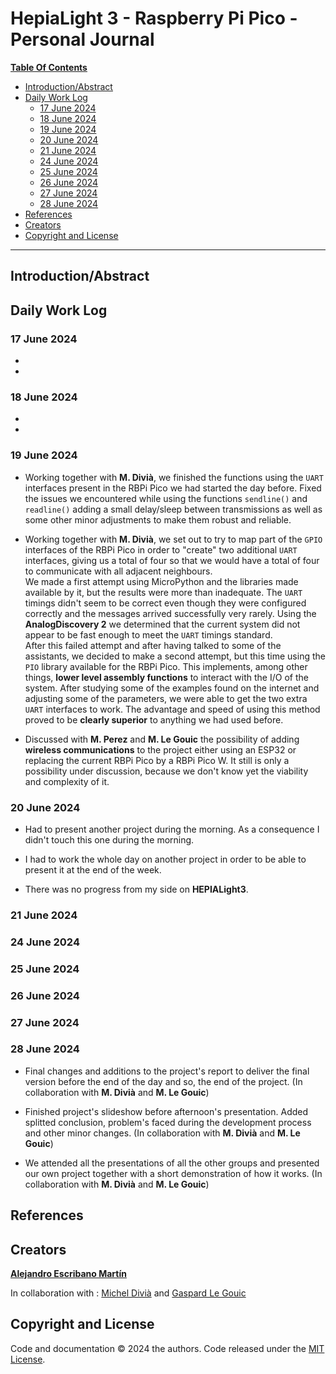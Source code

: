 # HepiaLight 3 - Raspberry Pi Pico - Personal Journal #

<u>**Table Of Contents**</u>
- [Introduction/Abstract](#introductionabstract)
- [Daily Work Log](#daily-work-log)
    - [17 June 2024](#17-june-2024)
    - [18 June 2024](#18-june-2024)
    - [19 June 2024](#19-june-2024)
    - [20 June 2024](#20-june-2024)
    - [21 June 2024](#21-june-2024)
    - [24 June 2024](#24-june-2024)
    - [25 June 2024](#25-june-2024)
    - [26 June 2024](#26-june-2024)
    - [27 June 2024](#27-june-2024)
    - [28 June 2024](#28-june-2024)
- [References](#references)
- [Creators](#creators)
- [Copyright and License](#copyright-and-license)

--------------------------------------------------------------------------------

## Introduction/Abstract ##



## Daily Work Log ##

### 17 June 2024 ###

- 

- 

### 18 June 2024 ###

- 

- 

### 19 June 2024 ###

- Working together with **M. Divià**, we finished the functions using the ``UART`` interfaces present in the RBPi Pico we had started the day before. Fixed the issues we encountered while using the functions ``sendline()`` and ``readline()`` adding a small delay/sleep between transmissions as well as some other minor adjustments to make them robust and reliable.

- Working together with **M. Divià**, we set out to try to map part of the ``GPIO`` interfaces of the RBPi Pico in order to "create" two additional ``UART`` interfaces, giving us a total of four so that we would have a total of four to communicate with all adjacent neighbours.  
We made a first attempt using MicroPython and the libraries made available by it, but the results were more than inadequate. The ``UART`` timings didn't seem to be correct even though they were configured correctly and the messages arrived successfully very rarely. Using the **AnalogDiscovery 2** we determined that the current system did not appear to be fast enough to meet the ``UART`` timings standard.  
After this failed attempt and after having talked to some of the assistants, we decided to make a second attempt, but this time using the ``PIO`` library available for the RBPi Pico. This implements, among other things, **lower level assembly functions** to interact with the I/O of the system. After studying some of the examples found on the internet and adjusting some of the parameters, we were able to get the two extra ``UART`` interfaces to work. The advantage and speed of using this method proved to be **clearly superior** to anything we had used before.

- Discussed with **M. Perez** and **M. Le Gouic** the possibility of adding **wireless communications** to the project either using an ESP32 or replacing the current RBPi Pico by a RBPi Pico W. It still is only a possibility under discussion, because we don't know yet the viability and complexity of it.

### 20 June 2024 ###

- Had to present another project during the morning. As a consequence I didn't touch this one during the morning.

- I had to work the whole day on another project in order to be able to present it at the end of the week.

- There was no progress from my side on **HEPIALight3**.

### 21 June 2024 ###



### 24 June 2024 ###



### 25 June 2024 ###



### 26 June 2024 ###



### 27 June 2024 ###



### 28 June 2024 ###

- Final changes and additions to the project's report to deliver the final version before the end of the day and so, the end of the project. (In collaboration with **M. Divià** and **M. Le Gouic**)

- Finished project's slideshow before afternoon's presentation. Added splitted conclusion, problem's faced during the development process and other minor changes. (In collaboration with **M. Divià** and **M. Le Gouic**)

- We attended all the presentations of all the other groups and presented our own project together with a short demonstration of how it works. (In collaboration with **M. Divià** and **M. Le Gouic**)

## References ##



## Creators

[**Alejandro Escribano Martín**](https://gitedu.hesge.ch/Alejandro.Escribano)

In collaboration with : [Michel Divià](https://gitedu.hesge.ch/michael.divia) and [Gaspard Le Gouic](https://gitedu.hesge.ch/gaspard.legouic)

## Copyright and License

Code and documentation © 2024 the authors. Code released under the [MIT License](../LICENSE).
